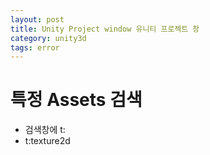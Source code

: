 ```yaml
---
layout: post
title: Unity Project window 유니티 프로젝트 창
category: unity3d
tags: error
---
```


# 특정 Assets 검색
* 검색창에 t:
* t:texture2d